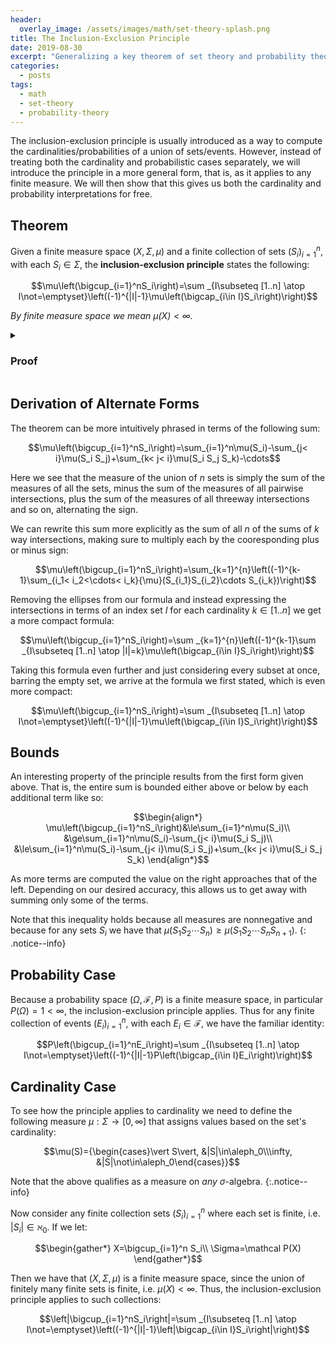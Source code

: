 ```yaml
---
header:
  overlay_image: /assets/images/math/set-theory-splash.png
title: The Inclusion-Exclusion Principle
date: 2019-08-30
excerpt: "Generalizing a key theorem of set theory and probability theory to measure theory."
categories:
  - posts
tags: 
  - math
  - set-theory
  - probability-theory
---
```


The inclusion-exclusion principle is usually introduced as a way to compute the cardinalities/probabilities of a union of sets/events. However, instead of treating both the cardinality and probabilistic cases separately, we will introduce the principle in a more general form, that is, as it applies to any finite measure. We will then show that this gives us both the cardinality and probability interpretations for free.

## Theorem
Given a finite measure space $(X,\Sigma,\mu)$ and a finite collection of sets $(S_i)_{i=1}^n$, with each $S_i\in\Sigma$, the **inclusion-exclusion principle** states the following:

$$\mu\left(\bigcup_{i=1}^nS_i\right)=\sum _{I\subseteq [1..n] \atop I\not=\emptyset}\left((-1)^{|I|-1}\mu\left(\bigcap_{i\in I}S_i\right)\right)$$

*By finite measure space we mean $\mu(X)\lt\infty$.*

<details>
<summary><h3 class="inline">Proof</h3></summary>
<!-- http://aleph.math.louisville.edu/teaching/2009FA-681/notes-090901.pdf -->

We can prove the this via induction. We let $P(n)$ denote the following proposition for any positive integer $n$:

$$P(n)\equiv\mu\left(\bigcup_{i=1}^nS_i\right)=\sum _{I\subseteq [1..n] \atop I\not=\emptyset}\left((-1)^{|I|-1}\mu\left(\bigcap_{i\in I}S_i\right)\right)$$

$P(1)$ is trivial as it amounts to the following:

$$P(1)\equiv\mu(S_1)=\mu(S_1)$$

$P(2)$ is the familiar inclusion-exclusion identity:

$$P(2)\equiv \mu(S_1\cup S_2)=\mu(S_1)+\mu(S_2)-\mu(S_1S_2)$$

We can prove $P(2)$ by noting the following 3 statements:

$$\begin{align*}
S_1&=\underbrace{(S_1\setminus S_2)\cup (S_1S_2)}_{\text{Disjoint Sets}}\\
S_2&=\underbrace{(S_2\setminus S_1)\cup (S_1S_2)}_{\text{Disjoint Sets}}\\
S_1\cup S_2&=\underbrace{(S_1\setminus S_2)\cup (S_2\setminus S_1)\cup (S_1S_2)}_{\text{Disjoint Sets}}
\end{align*}$$

Recognizing that these are unions of disjoint sets, we can apply the additivity axiom of measure spaces giving us:

$$\begin{align*}
\mu(S_1)&=\mu(S_1\setminus S_2)+\mu(S_1S_2)\\
\mu(S_2)&=\mu(S_2\setminus S_1)+\mu(S_1S_2)\\
\mu(S_1\cup S_2)&=\mu(S_1\setminus S_2)+\mu(S_2\setminus S_1)+\mu(S_1S_2)
\end{align*}$$

Solving for $\mu(S_1\setminus S_2)$ and $\mu(S_2\setminus S_1)$ respectively and plugging them in to the last equation we arrive at:

$$\mu(S_1\cup S_2)=\mu(S_1)+\mu(S_2)-\mu(S_1S_2)\equiv P(2)$$

With $P(1)$ and $P(2)$ proved, all that's left is to prove the inductive hypothesis $P(n+1)$ assuming $P(n)$. We can do this via the following chain of equalities:

$$\begin{align*}
\mu\left(\bigcup_{i=1}^{n+1}S_i\right)&=\mu\left(\left(\bigcup_{i=1}^nS_i\right)\cup S_{n+1}\right)&\text{(def. of indexed $\cup$)}\\
&=\mu\left(\bigcup_{i=1}^nS_i\right)+\mu(S_{n+1})-\mu\left(\left(\bigcup_{i=1}^nS_i\right)\cap S_{n+1}\right)&\text{($P(2)$)}\\
&=\mu\left(\bigcup_{i=1}^nS_i\right)+\mu(S_{n+1})-\mu\left(\bigcup_{i=1}^n\left(S_i\cap S_{n+1}\right)\right)&\text{(distributivity of $\cap$)}\\
&=\sum _{I\subseteq [1..n] \atop I\not=\emptyset}\left((-1)^{|I|-1}\mu\left(\bigcap_{i\in I}S_i\right)\right)+\mu(S_{n+1})-\sum _{I\subseteq [1..n] \atop I\not=\emptyset}\left((-1)^{|I|-1}\mu\left(\bigcap_{i\in I}(S_i\cap S_{n+1})\right)\right)&\text{($P(n)$)}\\
&=\sum _{I\subseteq [1..n] \atop I\not=\emptyset}\left((-1)^{|I|-1}\mu\left(\bigcap_{i\in I}S_i\right)\right)+\mu(S_{n+1})-\sum _{I\subseteq [1..n] \atop I\not=\emptyset}\left((-1)^{|I|-1}\mu\left(\left(\bigcap_{i\in I}S_i\right)\cap S_{n+1}\right)\right)&\text{(distributivity of $\cap$)}\\
&=\sum _{I\subseteq [1..n] \atop I\not=\emptyset}\left((-1)^{|I|-1}\mu\left(\bigcap_{i\in I}S_i\right)\right)+\mu(S_{n+1})-\sum _{I\subseteq [1..n] \atop I\not=\emptyset}\left((-1)^{|I|-1}\mu\left(\bigcap_{i\in I\cup\{n+1\}}S_i\right)\right)&\text{(def. of indexed $\cap$)}\\
&=\sum _{I\subseteq [1..n] \atop I\not=\emptyset}\left((-1)^{|I|-1}\mu\left(\bigcap_{i\in I}S_i\right)\right)+\mu(S_{n+1})+\sum _{I\subseteq [1..n] \atop I\not=\emptyset}\left((-1)^{|I|}\mu\left(\bigcap_{i\in I\cup\{n+1\}}S_i\right)\right)&\text{(distribute $-1$)}\\
&=\sum _{I\subseteq [1..n] \atop I\not=\emptyset}\left((-1)^{|I|-1}\mu\left(\bigcap_{i\in I}S_i\right)\right)+\sum _{I\subseteq [1..n]}\left((-1)^{|I|}\mu\left(\bigcap_{i\in I\cup\{n+1\}}S_i\right)\right)&\text{(reindex to include $\mu(S_{n+1})$)}\\
&=\sum _{I\subseteq [1..n] \atop I\not=\emptyset}\left((-1)^{|I|-1}\mu\left(\bigcap_{i\in I}S_i\right)\right)+\sum _{I\subseteq [1..n+1]\atop {n+1\in I}}\left((-1)^{|I|-1}\mu\left(\bigcap_{i\in I}S_i\right)\right)&\text{(redefine $I$ to always have $n+1$)}\\
&=\sum _{I\subseteq [1..n+1] \atop I\not=\emptyset}\left((-1)^{|I|-1}\mu\left(\bigcap_{i\in I}S_i\right)\right)&\text{($P(n+1)$)}
\end{align*}$$

Note that in the third to last equality, letting $I=\varnothing$ in the right summand makes it equivalent to $\mu(S_{n+1})$.
<p></p>
Also note that in the second to last equality, we adjust the exponent of the $-1$ to account with the cardinality of $S$ being $1$ higher than before.
<p></p>
Finally, note that the last equality was valid because the index over the first term was mutually exclusive to that of the second since the second always includes $n+1$. Also note that their union indeed produces the desired $\mathcal P([1..n+1])\setminus\{\emptyset\}$ giving us a single index. Trust me... it works.

</details>

## Derivation of Alternate Forms
The theorem can be more intuitively phrased in terms of the following sum:

$$\mu\left(\bigcup_{i=1}^nS_i\right)=\sum_{i=1}^n\mu(S_i)-\sum_{j< i}\mu(S_i S_j)+\sum_{k< j< i}\mu(S_i S_j S_k)-\cdots$$

Here we see that the measure of the union of $n$ sets is simply the sum of the measures of all the sets, minus the sum of the measures of all pairwise intersections, plus the sum of the measures of all threeway intersections and so on, alternating the sign.

We can rewrite this sum more explicitly as the sum of all $n$ of the sums of $k$ way intersections, making sure to multiply each by the cooresponding plus or minus sign:

$$\mu\left(\bigcup_{i=1}^nS_i\right)=\sum_{k=1}^{n}\left((-1)^{k-1}\sum_{i_1< i_2<\cdots< i_k}{\mu}(S_{i_1}S_{i_2}\cdots S_{i_k})\right)$$

Removing the ellipses from our formula and instead expressing the intersections in terms of an index set $I$ for each cardinality $k\in[1..n]$ we get a more compact formula:

$$\mu\left(\bigcup_{i=1}^nS_i\right)=\sum _{k=1}^{n}\left((-1)^{k-1}\sum _{I\subseteq [1..n] \atop |I|=k}\mu\left(\bigcap_{i\in I}S_i\right)\right)$$

Taking this formula even further and just considering every subset at once, barring the empty set, we arrive at the formula we first stated, which is even more compact:

$$\mu\left(\bigcup_{i=1}^nS_i\right)=\sum _{I\subseteq [1..n] \atop I\not=\emptyset}\left((-1)^{|I|-1}\mu\left(\bigcap_{i\in I}S_i\right)\right)$$

## Bounds
An interesting property of the principle results from the first form given above. That is, the entire sum is bounded either above or below by each additional term like so:

$$\begin{align*}
\mu\left(\bigcup_{i=1}^nS_i\right)&\le\sum_{i=1}^n\mu(S_i)\\
&\ge\sum_{i=1}^n\mu(S_i)-\sum_{j< i}\mu(S_i S_j)\\
&\le\sum_{i=1}^n\mu(S_i)-\sum_{j< i}\mu(S_i S_j)+\sum_{k< j< i}\mu(S_i S_j S_k)
\end{align*}$$

As more terms are computed the value on the right approaches that of the left. Depending on our desired accuracy, this allows us to get away with summing only some of the terms.

Note that this inequality holds because all measures are nonnegative and because for any sets $S_i$ we have that $\mu(S_1S_2\cdots S_n)\ge\mu(S_1S_2\cdots S_nS_{n+1})$.
{: .notice--info}

<!-- https://en.wikipedia.org/wiki/Inclusion%E2%80%93exclusion_principle#Special_case -->

<!-- ## Intuition -->

## Probability Case
Because a probability space $(\Omega, \mathcal F, P)$ is a finite measure space, in particular $P(\Omega)=1<\infty$, the inclusion-exclusion principle applies. Thus for any finite collection of events $(E_i)_{i=1}^n$, with each $E_i\in\mathcal F$, we have the familiar identity:

$$P\left(\bigcup_{i=1}^nE_i\right)=\sum _{I\subseteq [1..n] \atop I\not=\emptyset}\left((-1)^{|I|-1}P\left(\bigcap_{i\in I}E_i\right)\right)$$

## Cardinality Case
To see how the principle applies to cardinality we need to define the following measure $\mu: \Sigma\to[0,\infty]$ that assigns values based on the set's cardinality:

<!-- $$\mu (S)={\begin{cases}\vert S\vert &{\text{if }}S{\text{ is finite}}\\+\infty &{\text{if }}S{\text{ is infinite}}\end{cases}}$$ -->

$$\mu(S)={\begin{cases}\vert S\vert, &|S|\in\aleph_0\\\infty, &|S|\not\in\aleph_0\end{cases}}$$

Note that the above qualifies as a measure on *any* $\sigma$-algebra.
{:.notice--info}

Now consider any finite collection sets $(S_i)^n_{i=1}$ where each set is finite, i.e. $\vert S_i\rvert\in\aleph_0$. If we let:

$$\begin{gather*}
  X=\bigcup_{i=1}^n S_i\\
  \Sigma=\mathcal P(X)
\end{gather*}$$

Then we have that $(X,\Sigma,\mu)$ is a finite measure space, since the union of finitely many finite sets is finite, i.e. $\mu(X)<\infty$. Thus, the inclusion-exclusion principle applies to such collections:

$$\left|\bigcup_{i=1}^nS_i\right|=\sum _{I\subseteq [1..n] \atop I\not=\emptyset}\left((-1)^{|I|-1}\left|\bigcap_{i\in I}S_i\right|\right)$$

<!-- ## Infinite Measures
https://ncatlab.org/nlab/show/inclusion-exclusion
http://homepages.math.uic.edu/~friedlan/inclexcl8.8.05.pdf -->
